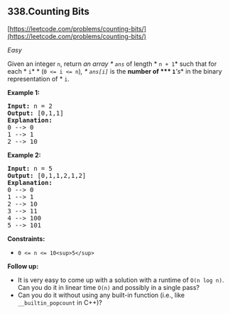 ## 338.Counting Bits

[https://leetcode.com/problems/counting-bits/](https://leetcode.com/problems/counting-bits/)

*Easy*

Given an integer `n`, return *an array * `ans`* of length * `n + 1`* such that for each * `i`* * (`0 <= i <= n`)*, * `ans[i]`* is the **number of *** `1`***'s** in the binary representation of * `i`.

**Example 1:**

<pre><strong>Input:</strong> n = 2
<strong>Output:</strong> [0,1,1]
<strong>Explanation:</strong>
0 --> 0
1 --> 1
2 --> 10
</pre>

**Example 2:**

<pre><strong>Input:</strong> n = 5
<strong>Output:</strong> [0,1,1,2,1,2]
<strong>Explanation:</strong>
0 --> 0
1 --> 1
2 --> 10
3 --> 11
4 --> 100
5 --> 101
</pre>

**Constraints:**

* `0 <= n <= 10<sup>5</sup>`

**Follow up:**

* It is very easy to come up with a solution with a runtime of `O(n log n)`. Can you do it in linear time `O(n)` and possibly in a single pass?
* Can you do it without using any built-in function (i.e., like `__builtin_popcount` in C++)?
